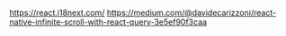 https://react.i18next.com/
https://medium.com/@davidecarizzoni/react-native-infinite-scroll-with-react-query-3e5ef90f3caa